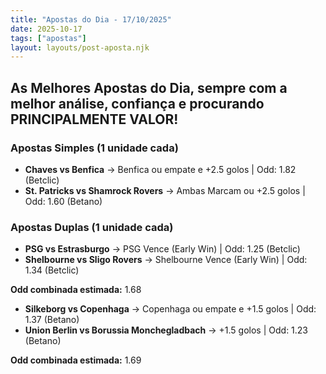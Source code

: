```yaml
---
title: "Apostas do Dia - 17/10/2025"
date: 2025-10-17
tags: ["apostas"]
layout: layouts/post-aposta.njk
---
```


## As Melhores Apostas do Dia, sempre com a melhor análise, confiança e procurando PRINCIPALMENTE VALOR!

### Apostas Simples (1 unidade cada)

- **Chaves vs Benfica** → Benfica ou empate e +2.5 golos | Odd: 1.82 (Betclic)
- **St. Patricks vs Shamrock Rovers** → Ambas Marcam ou +2.5 golos | Odd: 1.60 (Betano)


### Apostas Duplas (1 unidade cada)

- **PSG vs Estrasburgo** → PSG Vence (Early Win) | Odd: 1.25 (Betclic) 
- **Shelbourne vs Sligo Rovers** → Shelbourne Vence (Early Win) | Odd: 1.34 (Betclic) 

**Odd combinada estimada:** 1.68 

- **Silkeborg vs Copenhaga** → Copenhaga ou empate e +1.5 golos | Odd: 1.37 (Betano) 
- **Union Berlin vs Borussia Monchegladbach** → +1.5 golos | Odd: 1.23 (Betano) 

**Odd combinada estimada:** 1.69


